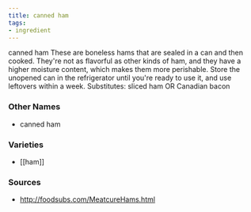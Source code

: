 ```yaml
---
title: canned ham
tags:
- ingredient
---
```

canned ham These are boneless hams that are sealed in a can and then cooked. They're not as flavorful as other kinds of ham, and they have a higher moisture content, which makes them more perishable. Store the unopened can in the refrigerator until you're ready to use it, and use leftovers within a week. Substitutes: sliced ham OR Canadian bacon

### Other Names

* canned ham

### Varieties

* [[ham]]

### Sources
* http://foodsubs.com/MeatcureHams.html
